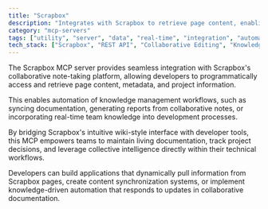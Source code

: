```yaml
---
title: "Scrapbox"
description: "Integrates with Scrapbox to retrieve page content, enabling collaborative note-taking and knowledge management in workflows."
category: "mcp-servers"
tags: ["utility", "server", "data", "real-time", "integration", "automation", "collaborative", "knowledge management"]
tech_stack: ["Scrapbox", "REST API", "Collaborative Editing", "Knowledge Management", "Dynamic Content Retrieval", "Content Synchronization"]
---
```


The Scrapbox MCP server provides seamless integration with Scrapbox's collaborative note-taking platform, allowing developers to programmatically access and retrieve page content, metadata, and project information. 

This enables automation of knowledge management workflows, such as syncing documentation, generating reports from collaborative notes, or incorporating real-time team knowledge into development processes.

By bridging Scrapbox's intuitive wiki-style interface with developer tools, this MCP empowers teams to maintain living documentation, track project decisions, and leverage collective intelligence directly within their technical workflows. 

Developers can build applications that dynamically pull information from Scrapbox pages, create content synchronization systems, or implement knowledge-driven automation that responds to updates in collaborative documentation.